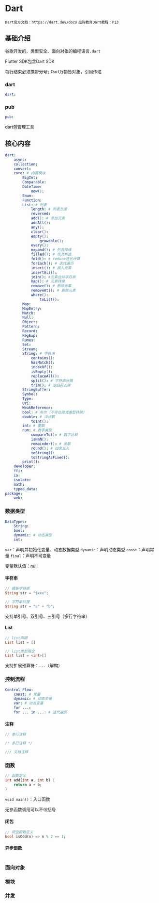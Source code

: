# Dart

`Dart官方文档：https://dart.dev/docs`
`拉钩教育Dart教程：P13`

## 基础介绍

谷歌开发的、类型安全、面向对象的编程语言`.dart`

Flutter SDK包含Dart SDK

每行结束必须携带分号`;`
Dart万物皆对象，引用传递


### dart
```yaml
dart:

```


### pub
```yaml
pub:

```

dart包管理工具


## 核心内容
```yaml
dart:
    async:
    collection:
    convert:
    core: # 内置模块
        BigInt:
        Comparable:
        DateTime:
            now():
        Enum:
        Function:
        List: # 列表
            length: # 列表长度
            reversed:
            add(): # 添加元素
            addAll():
            any():
            clear():
            empty():
                growable():
            every():
            expand(): # 列表降维
            filled(): # 填充构造
            fold(): # reduce迭代计算 
            forEach(): # 迭代遍历
            insert(): # 插入元素
            insertAll():
            join(): #元素合并字符串
            map(): # 元素转换
            remove(): # 删除元素
            removeAt(): # 删除元素
            where():
                toList():
        Map:
        MapEntry:
        Match:
        Null:
        Object:
        Pattern:
        Record:
        RegExp:
        Runes:
        Set:
        Stream:
        String: # 字符串
            contains():
            hasMatch():
            indexOf():
            isEmpty():
            replaceAll():
            split(): # 字符串分隔
            trim(): # 空白符去除
        StringBuffer:
        Symbol:
        Type:
        Uri:
        WeakReference:
        bool: # 布尔（不存在隐式类型转换）
        double: # 浮点数
            toInt():
        int: # 整数
        num: # 数字类型
            compareTo(): # 数字比较
            isNaN():
            remainder(): # 余数
            round(): # 四舍五入
            toString():
            toStringAsFixed():
        print():
    developer:
    ffi:
    io:
    isolate:
    math:
    typed_data:
package:
    web:
```


### 数据类型
```yaml
DataTypes:
    String:
    bool:
    dynamic: # 动态类型
    int:
```

`var`：声明并初始化变量、动态数据类型
`dynamic`：声明动态类型
`const`：声明常量
`final`：声明不可变量

变量默认值：null



#### 字符串
```dart
// 模板字符串
String str = "$xxx";

// 字符串拼接
String str = "a" + "b";
```

支持单引号、双引号、三引号（多行字符串）


#### List
```dart
// list声明
List list = []

// list类型限定
List list = <int>[]
```

支持扩展预算符：`...`（解构）



### 控制流程
```yaml
Control Flow:
    const: # 常量
    dynamic: # 动态变量
    var: # 动态变量
    for ...:
    for ... in ...: # 迭代遍历
```

#### 注释
```dart
// 单行注释

/* 多行注释 */

/// 文档注释
```



### 函数
```dart
// 函数定义
int add(int a, int b) {
    return a + b;
}
```

`void main()`：入口函数

无参函数调用可以不带括号


#### 闭包
```dart
// 闭包函数定义
bool isOdd(n) => n % 2 == 1;
```


#### 异步函数
```dart
```


### 面向对象



### 模块



### 并发